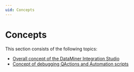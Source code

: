```yaml
---
uid: Concepts
---
```


# Concepts

This section consists of the following topics:

- [Overall concept of the DataMiner Integration Studio](xref:Overall_concept_of_the_DataMiner_Integration_Studio)
- [Concept of debugging QActions and Automation scripts](xref:Concept_of_debugging_QActions_and_Automation_scripts)

